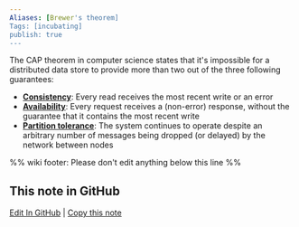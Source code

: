 ```yaml
---
Aliases: [Brewer's theorem]
Tags: [incubating]
publish: true
---
```


The CAP theorem in computer science states that it's impossible for a distributed data store to provide more than two out of the three following guarantees:
- [**Consistency**](https://en.wikipedia.org/wiki/Consistency_model): Every read receives the most recent write or an error
- [**Availability**](https://en.wikipedia.org/wiki/Availability): Every request receives a (non-error) response, without the guarantee that it contains the most recent write
- [**Partition tolerance**](https://en.wikipedia.org/wiki/Network_partition): The system continues to operate despite an arbitrary number of messages being dropped (or delayed) by the network between nodes

%% wiki footer: Please don't edit anything below this line %%

## This note in GitHub

<span class="git-footer">[Edit In GitHub](https://github.dev/data-engineering-community/data-engineering-wiki/blob/main/Concepts/CAP%20Theorem.md "git-hub-edit-note") | [Copy this note](https://raw.githubusercontent.com/data-engineering-community/data-engineering-wiki/main/Concepts/CAP%20Theorem.md "git-hub-copy-note") </span>
